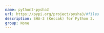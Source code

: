 ```yaml
---
name: python2-pysha3
url: https://pypi.org/project/pysha3/#files
description: SHA-3 (Keccak) for Python 2.
group: None
---
```

